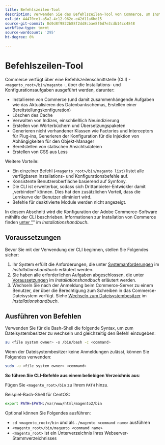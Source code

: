 ```yaml
---
title: Befehlszeilen-Tool
description: Verwenden Sie das Befehlszeilen-Tool von Commerce, um Installations- und Konfigurationsaufgaben auszuführen.
exl-id: 44470ce1-a5a2-4c12-962e-e42d11a6bd15
source-git-commit: 8d0d8f9822b88f2dd8cbae8f6d7e3cdb14cc4848
workflow-type: tm+mt
source-wordcount: '295'
ht-degree: 0%

---
```


# Befehlszeilen-Tool

Commerce verfügt über eine Befehlszeilenschnittstelle (CLI) - `<magento_root>/bin/magento` -, über die Installations- und Konfigurationsaufgaben ausgeführt werden, darunter:

- Installieren von Commerce (und damit zusammenhängende Aufgaben wie das Aktualisieren des Datenbankschemas, Erstellen einer Bereitstellungskonfiguration)
- Löschen des Cache
- Verwalten von Indizes, einschließlich Neuindizierung
- Erstellen von Wörterbüchern und Übersetzungspaketen
- Generieren nicht vorhandener Klassen wie Factories und Interceptors für Plug-ins, Generieren der Konfiguration für die Injektion von Abhängigkeiten für den Objekt-Manager
- Bereitstellen von statischen Ansichtsdateien
- Erstellen von CSS aus Less

Weitere Vorteile:

- Ein einzelner Befehl (`<magento_root>/bin/magento list`) listet alle verfügbaren Installations- und Konfigurationsbefehle auf.
- Konsistente Benutzeroberfläche basierend auf Symfony.
- Die CLI ist erweiterbar, sodass sich Drittanbieter-Entwickler damit „verbinden“ können. Dies hat den zusätzlichen Vorteil, dass die Lernkurve der Benutzer eliminiert wird.
- Befehle für deaktivierte Module werden nicht angezeigt.

In diesem Abschnitt wird die Konfiguration der Adobe Commerce-Software mithilfe der CLI beschrieben. Informationen zur Installation von Commerce finden [ unter &quot;](../../installation/overview.md)&quot; im _Installationshandbuch_.

## Voraussetzungen

Bevor Sie mit der Verwendung der CLI beginnen, stellen Sie Folgendes sicher:

1. Ihr System erfüllt die Anforderungen, die unter [Systemanforderungen](../../installation/system-requirements.md) im _Installationshandbuch_ erläutert werden.
1. Sie haben alle erforderlichen Aufgaben abgeschlossen, die unter [Voraussetzungen](../../installation/prerequisites/overview.md) im _Installationshandbuch_ erläutert werden.
1. Wechseln Sie nach der Anmeldung beim Commerce-Server zu einem Benutzer, der über die Berechtigung zum Schreiben in das Commerce-Dateisystem verfügt. Siehe [Wechseln zum Dateisystembesitzer](../../installation/prerequisites/file-system/overview.md) im _Installationshandbuch_.

## Ausführen von Befehlen

Verwenden Sie für die Bash-Shell die folgende Syntax, um zum Dateisystembesitzer zu wechseln und gleichzeitig den Befehl einzugeben:

```bash
su <file system owner> -s /bin/bash -c <command>
```

Wenn der Dateisystembesitzer keine Anmeldungen zulässt, können Sie Folgendes verwenden:

```bash
sudo -u <file system owner> <command>
```

**So führen Sie CLI-Befehle aus einem beliebigen Verzeichnis aus**:

Fügen Sie `<magento_root>/bin` zu Ihrem `PATH` hinzu.

Beispiel-Bash-Shell für CentOS:

```bash
export PATH=$PATH:/var/www/html/magento2/bin
```

Optional können Sie Folgendes ausführen:

- `cd <magento_root>/bin` und als `./magento <command name>` ausführen
- `<magento_root>/bin/magento <command name>`
- `<magento_root>` ist ein Unterverzeichnis Ihres Webserver-Stammverzeichnisses

